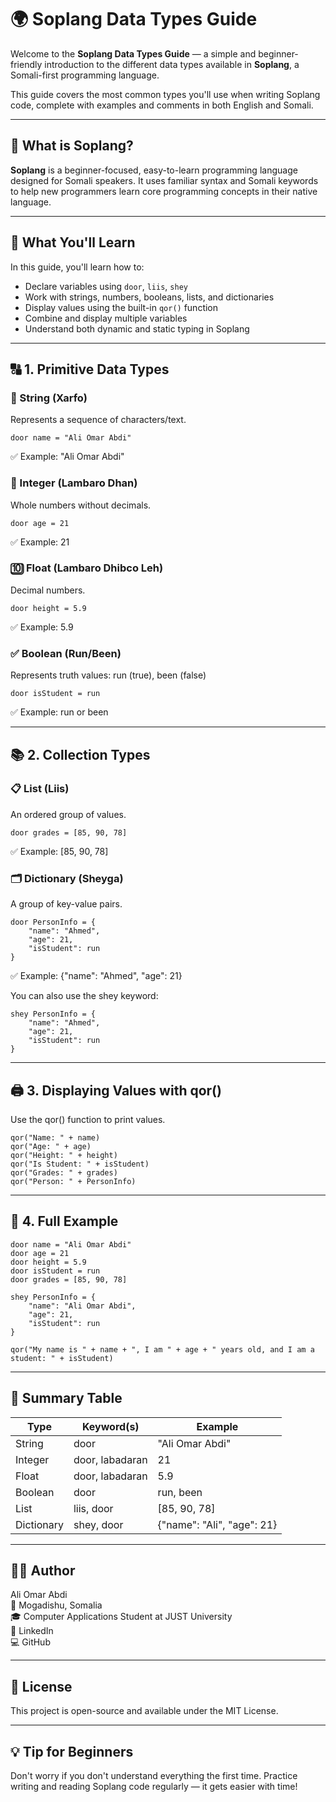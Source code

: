# 🌍 Soplang Data Types Guide

Welcome to the **Soplang Data Types Guide** — a simple and beginner-friendly introduction to the different data types available in **Soplang**, a Somali-first programming language.

This guide covers the most common types you'll use when writing Soplang code, complete with examples and comments in both English and Somali.

---

## 📘 What is Soplang?

**Soplang** is a beginner-focused, easy-to-learn programming language designed for Somali speakers. It uses familiar syntax and Somali keywords to help new programmers learn core programming concepts in their native language.

---

## 🧠 What You'll Learn

In this guide, you'll learn how to:

- Declare variables using `door`, `liis`, `shey`
- Work with strings, numbers, booleans, lists, and dictionaries
- Display values using the built-in `qor()` function
- Combine and display multiple variables
- Understand both dynamic and static typing in Soplang

---

## 🔠 1. Primitive Data Types

### 🧵 String (Xarfo)
Represents a sequence of characters/text.

```soplang
door name = "Ali Omar Abdi"
```

✅ Example: "Ali Omar Abdi"

### 🔢 Integer (Lambaro Dhan)
Whole numbers without decimals.

```soplang
door age = 21
```

✅ Example: 21

### 🔟 Float (Lambaro Dhibco Leh)
Decimal numbers.

```soplang
door height = 5.9
```

✅ Example: 5.9

### ✅ Boolean (Run/Been)
Represents truth values: run (true), been (false)

```soplang
door isStudent = run
```

✅ Example: run or been

---

## 📚 2. Collection Types

### 📋 List (Liis)
An ordered group of values.

```soplang
door grades = [85, 90, 78]
```

✅ Example: [85, 90, 78]

### 🗂️ Dictionary (Sheyga)
A group of key-value pairs.

```soplang
door PersonInfo = {
    "name": "Ahmed",
    "age": 21,
    "isStudent": run
}
```

✅ Example: {"name": "Ahmed", "age": 21}

You can also use the shey keyword:

```soplang
shey PersonInfo = {
    "name": "Ahmed",
    "age": 21,
    "isStudent": run
}
```

---

## 🖨️ 3. Displaying Values with qor()
Use the qor() function to print values.

```soplang
qor("Name: " + name)
qor("Age: " + age)
qor("Height: " + height)
qor("Is Student: " + isStudent)
qor("Grades: " + grades)
qor("Person: " + PersonInfo)
```

---

## 🧾 4. Full Example

```soplang
door name = "Ali Omar Abdi"
door age = 21
door height = 5.9
door isStudent = run
door grades = [85, 90, 78]

shey PersonInfo = {
    "name": "Ali Omar Abdi",
    "age": 21,
    "isStudent": run
}

qor("My name is " + name + ", I am " + age + " years old, and I am a student: " + isStudent)
```

---

## 📝 Summary Table

| Type       | Keyword(s)   | Example                  |
|------------|--------------|--------------------------|
| String     | door         | "Ali Omar Abdi"         |
| Integer    | door, labadaran | 21                   |
| Float      | door, labadaran | 5.9                  |
| Boolean    | door         | run, been               |
| List       | liis, door   | [85, 90, 78]            |
| Dictionary | shey, door   | {"name": "Ali", "age": 21} |

---

## 👨‍💻 Author

Ali Omar Abdi  
📍 Mogadishu, Somalia  
🎓 Computer Applications Student at JUST University  
🔗 LinkedIn  
💻 GitHub  

---

## 📄 License

This project is open-source and available under the MIT License.

---

## 💡 Tip for Beginners

Don't worry if you don't understand everything the first time. Practice writing and reading Soplang code regularly — it gets easier with time!







